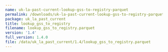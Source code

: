 ```yaml
---
name: uk-la-past-current-lookup-gss-to-registry-parquet
permalink: /downloads/uk-la-past-current-lookup-gss-to-registry-parquet/1_4
package: uk_la_past_current
title: lookup_gss_to_registry
filename: lookup_gss_to_registry.parquet
version: '1.4'
full_version: 1.4.0
file: /data/uk_la_past_current/1.4/lookup_gss_to_registry.parquet
---
```

